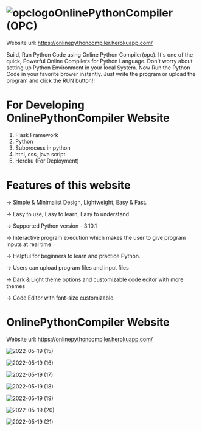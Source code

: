 # ![opclogo](https://user-images.githubusercontent.com/96968334/169343001-1bcd7113-b659-46f1-98e3-5f83e3dd002f.png)OnlinePythonCompiler (OPC)

Website url:
https://onlinepythoncompiler.herokuapp.com/


Build, Run Python Code using Online Python Compiler(opc). It's one of the quick, Powerful Online Compilers for Python Language. Don't worry about setting up Python Environment in your local System. Now Run the Python Code in your favorite brower instantly. Just write the program or upload the program and click the RUN button!!


# For Developing OnlinePythonCompiler Website 

1. Flask Framework
2. Python 
3. Subprocess in python
4. htnl, css, java script
5. Heroku (For Deployment)


# Features of this website

-> Simple & Minimalist Design, Lightweight, Easy & Fast.

-> Easy to use, Easy to learn, Easy to understand.

-> Supported Python version - 3.10.1

-> Interactive program execution which makes the user to give program inputs at real time

-> Helpful for beginners to learn and practice Python.

-> Users can upload program files and input files

-> Dark & Light theme options and customizable code editor with more themes

-> Code Editor with font-size customizable.


# OnlinePythonCompiler Website

Website url:
https://onlinepythoncompiler.herokuapp.com/


![2022-05-19 (15)](https://user-images.githubusercontent.com/96968334/169346063-de904221-dcea-4a83-8df1-ddfda28ad57d.png)



![2022-05-19 (16)](https://user-images.githubusercontent.com/96968334/169346142-c1c3c182-70a9-482b-9588-1630a8497e2f.png)



![2022-05-19 (17)](https://user-images.githubusercontent.com/96968334/169346206-a1f4f26a-a807-446c-8bf5-6948e41813f6.png)



![2022-05-19 (18)](https://user-images.githubusercontent.com/96968334/169346261-b3f89bbc-fc53-49a3-a3be-6fdb71d88908.png)



![2022-05-19 (19)](https://user-images.githubusercontent.com/96968334/169346297-12c39bd5-d287-4df3-9c2a-8ec7bf99386e.png)



![2022-05-19 (20)](https://user-images.githubusercontent.com/96968334/169346346-80ffd18c-2d16-4d67-90c2-330ec80c79d0.png)



![2022-05-19 (21)](https://user-images.githubusercontent.com/96968334/169346398-a80f3ed7-e220-4f0a-96ea-49b331b25c35.png)



